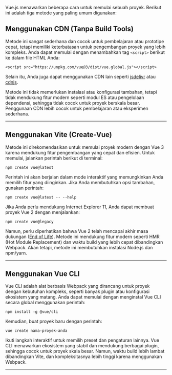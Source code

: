 
Vue.js menawarkan beberapa cara untuk memulai sebuah proyek. Berikut ini adalah tiga metode yang paling umum digunakan:

## **Menggunakan CDN (Tanpa Build Tools)**

Metode ini sangat sederhana dan cocok untuk pembelajaran atau prototipe cepat, tetapi memiliki keterbatasan untuk pengembangan proyek yang lebih kompleks. Anda dapat memulai dengan menambahkan tag `<script>` berikut ke dalam file HTML Anda:

```
<script src="https://unpkg.com/vue@3/dist/vue.global.js"></script>
```

Selain itu, Anda juga dapat menggunakan CDN lain seperti [jsdelivr](https://www.jsdelivr.com/package/npm/vue) atau [cdnjs](https://cdnjs.com/libraries/vue).

Metode ini tidak memerlukan instalasi atau konfigurasi tambahan, tetapi tidak mendukung fitur modern seperti modul ES atau pengelolaan dependensi, sehingga tidak cocok untuk proyek berskala besar. Penggunaan CDN lebih cocok untuk pembelajaran atau eksperimen sederhana.

---

## **Menggunakan Vite (Create-Vue)**

Metode ini direkomendasikan untuk memulai proyek modern dengan Vue 3 karena mendukung fitur pengembangan yang cepat dan efisien. Untuk memulai, jalankan perintah berikut di terminal:

```
npm create vue@latest
```

Perintah ini akan berjalan dalam mode interaktif yang memungkinkan Anda memilih fitur yang diinginkan. Jika Anda membutuhkan opsi tambahan, gunakan perintah:

```
npm create vue@latest -- --help
```

Jika Anda perlu mendukung Internet Explorer 11, Anda dapat membuat proyek Vue 2 dengan menjalankan:

```
npm create vue@legacy
```

Namun, perlu diperhatikan bahwa Vue 2 telah mencapai akhir masa dukungan ([End of Life](https://v2.vuejs.org/eol)). Metode ini mendukung fitur modern seperti HMR (Hot Module Replacement) dan waktu build yang lebih cepat dibandingkan Webpack. Akan tetapi, metode ini membutuhkan instalasi Node.js dan npm/yarn.

---

## **Menggunakan Vue CLI**

Vue CLI adalah alat berbasis Webpack yang dirancang untuk proyek dengan kebutuhan kompleks, seperti banyak plugin atau konfigurasi ekosistem yang matang. Anda dapat memulai dengan menginstal Vue CLI secara global menggunakan perintah:

```
npm install -g @vue/cli
```

Kemudian, buat proyek baru dengan perintah:

```
vue create nama-proyek-anda
```

Ikuti langkah interaktif untuk memilih preset dan pengaturan lainnya. Vue CLI menawarkan ekosistem yang stabil dan mendukung berbagai plugin, sehingga cocok untuk proyek skala besar. Namun, waktu build lebih lambat dibandingkan Vite, dan kompleksitasnya lebih tinggi karena menggunakan Webpack.

---